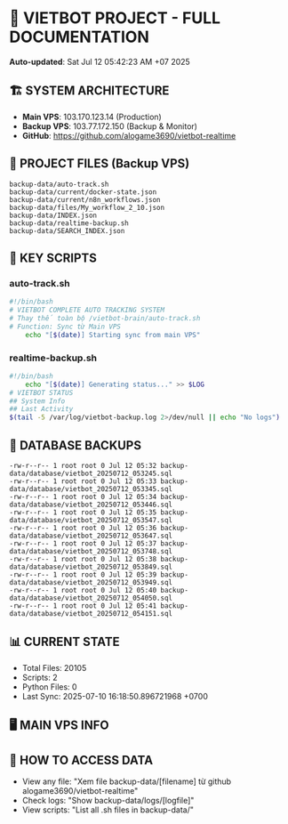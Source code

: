 # 🤖 VIETBOT PROJECT - FULL DOCUMENTATION
**Auto-updated**: Sat Jul 12 05:42:23 AM +07 2025

## 🏗️ SYSTEM ARCHITECTURE
- **Main VPS**: 103.170.123.14 (Production)
- **Backup VPS**: 103.77.172.150 (Backup & Monitor)
- **GitHub**: https://github.com/alogame3690/vietbot-realtime

## 📁 PROJECT FILES (Backup VPS)
```
backup-data/auto-track.sh
backup-data/current/docker-state.json
backup-data/current/n8n_workflows.json
backup-data/files/My_workflow_2_10.json
backup-data/INDEX.json
backup-data/realtime-backup.sh
backup-data/SEARCH_INDEX.json
```

## 🔧 KEY SCRIPTS
### auto-track.sh
```bash
#!/bin/bash
# VIETBOT COMPLETE AUTO TRACKING SYSTEM
# Thay thế toàn bộ /vietbot-brain/auto-track.sh
# Function: Sync từ Main VPS
    echo "[$(date)] Starting sync from main VPS"
```
### realtime-backup.sh
```bash
#!/bin/bash
    echo "[$(date)] Generating status..." >> $LOG
# VIETBOT STATUS
## System Info
## Last Activity
$(tail -5 /var/log/vietbot-backup.log 2>/dev/null || echo "No logs")
```

## 💾 DATABASE BACKUPS
```
-rw-r--r-- 1 root root 0 Jul 12 05:32 backup-data/database/vietbot_20250712_053245.sql
-rw-r--r-- 1 root root 0 Jul 12 05:33 backup-data/database/vietbot_20250712_053345.sql
-rw-r--r-- 1 root root 0 Jul 12 05:34 backup-data/database/vietbot_20250712_053446.sql
-rw-r--r-- 1 root root 0 Jul 12 05:35 backup-data/database/vietbot_20250712_053547.sql
-rw-r--r-- 1 root root 0 Jul 12 05:36 backup-data/database/vietbot_20250712_053647.sql
-rw-r--r-- 1 root root 0 Jul 12 05:37 backup-data/database/vietbot_20250712_053748.sql
-rw-r--r-- 1 root root 0 Jul 12 05:38 backup-data/database/vietbot_20250712_053849.sql
-rw-r--r-- 1 root root 0 Jul 12 05:39 backup-data/database/vietbot_20250712_053949.sql
-rw-r--r-- 1 root root 0 Jul 12 05:40 backup-data/database/vietbot_20250712_054050.sql
-rw-r--r-- 1 root root 0 Jul 12 05:41 backup-data/database/vietbot_20250712_054151.sql
```

## 📊 CURRENT STATE
- Total Files: 20105
- Scripts: 2
- Python Files: 0
- Last Sync: 2025-07-10 16:18:50.896721968 +0700

## 🖥️ MAIN VPS INFO


## 🚨 HOW TO ACCESS DATA
- View any file: "Xem file backup-data/[filename] từ github alogame3690/vietbot-realtime"
- Check logs: "Show backup-data/logs/[logfile]"
- View scripts: "List all .sh files in backup-data/"
